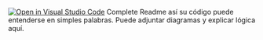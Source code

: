 [![Open in Visual Studio Code](https://classroom.github.com/assets/open-in-vscode-2e0aaae1b6195c2367325f4f02e2d04e9abb55f0b24a779b69b11b9e10269abc.svg)](https://classroom.github.com/online_ide?assignment_repo_id=15506364&assignment_repo_type=AssignmentRepo)
Complete Readme así su código puede entenderse en simples palabras. Puede adjuntar diagramas y explicar lógica aquí. 
